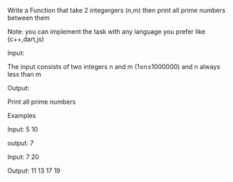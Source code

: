 Write a Function that take 2 integergers (n,m) then print all prime numbers between them

Note: you can implement the task with any language you prefer like (c++,dart,js) 

Input:

The input consists of two integers n and m (1≤n≤1000000) and n always less than m

Output:

Print all prime numbers

Examples

Input: 5 10

output: 7


Input: 7 20

Output: 11 13 17 19
